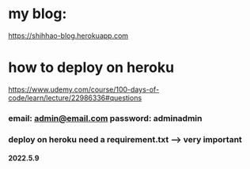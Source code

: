 # my blog: 
https://shihhao-blog.herokuapp.com
# how to deploy on heroku
https://www.udemy.com/course/100-days-of-code/learn/lecture/22986336#questions
### email: admin@email.com password: adminadmin
### deploy on heroku need a requirement.txt --> very important

#### 2022.5.9
